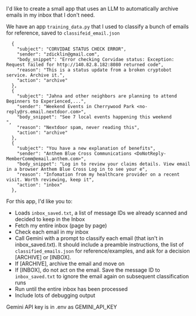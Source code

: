 I'd like to create a small app that uses an LLM to automatically archive emails in my inbox that I don't need.

We have an app `training_data.py` that I used to classify a bunch of emails for reference, saved to `classifeid_email.json`

```
  {
    "subject": "CORVIDAE STATUS CHECK ERROR",
    "sender": "zdicklin@gmail.com",
    "body_snippet": "Error checking Corvidae status: Exception: Request failed for http://140.82.8.182:8080 returned code",
    "reason": "This is a status update from a broken cryptobot service. Archive it.",
    "action": "archive"
  },
  {
    "subject": "Jahna and other neighbors are planning to attend Beginners to Experienced,...",
    "sender": "Weekend Events in Cherrywood Park <no-reply@rs.email.nextdoor.com>",
    "body_snippet": "See 7 local events happening this weekend                             ",
    "reason": "Nextdoor spam, never reading this",
    "action": "archive"
  },
  {
    "subject": "You have a new explanation of benefits",
    "sender": "Anthem Blue Cross Communications <DoNotReply-MemberComm@email.anthem.com>",
    "body_snippet": "Log in to review your claims details. View email in a browser Anthem Blue Cross Log in to see your e",
    "reason": "Infomation from my healthcare provider on a recent visit. Worth reviewing, keep it",
    "action": "inbox"
  },
```

For this app, I'd like you to:

- Loads `inbox_saved.txt`, a list of message IDs we already scanned and decided to keep in the Inbox
- Fetch my entire inbox (page by page)
- Check each email in my inbox
- Call Gemini with a prompt to classify each email (that isn't in inbox_saved.txt). It should include a preamble instructions, the list of `classified_emails.json` for reference/examples, and ask for a decision [ARCHIVE] or [INBOX].
- If [ARCHIVE], archive the email and move on
- If [INBOX], do not act on the email. Save the message ID to `inbox_saved.txt` to ignore the email again on subsequent classification runs
- Run until the entire inbox has been processed
- Include lots of debugging output

Gemini API key is in .env as GEMINI_API_KEY